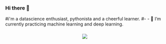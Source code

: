 ### Hi there 👋
#i'm a datascience enthusiast, pythonista and a cheerful learner.
#- - 🌱 I’m currently  practicing machine learning and deep learning.
<h3 align="center">
  <a href="https://github.com/DenverCoder1/readme-typing-svg"><img src="https://readme-typing-svg.herokuapp.com/?lines=2%2B%20years%20of%20Python%20experience;Full-stack%20web%20developer;Data%20Science%20Enthusiast;Coding%20Enthusiast&font=Roboto%20Code&center=true&width=440&height=45&color=&#00FFFFvCenter=true&size=22"></a>
</h3>
<!--
**isita-431/isita-431** is a ✨ _special_ ✨ repository because its `README.md` (this file) appears on your GitHub profile.

Here are some ideas to get you started:

- 🔭 I’m currently working on ...
- 🌱 I’m currently learning ...
- 👯 I’m looking to collaborate on ...
- 🤔 I’m looking for help with ...
- 💬 Ask me about ...
- 📫 How to reach me: ...
- 😄 Pronouns: ...
- ⚡ Fun fact: ...
-->
